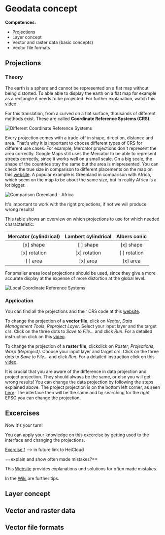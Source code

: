 # Geodata concept

**Competences:**
* Projections
* Layer concept
* Vector and raster data (basic concepts)
* Vector file formats





## Projections 
### Theory

The earth is a sphere and cannot be represented on a flat map without being distorted. To able able to display the earth on a flat map for example as a rectangle it needs to be projected. For further explanation, watch this [video](https://www.youtube.com/watch?v=kIID5FDi2JQ). 

For this translation, from a curved on a flat surface, thousands of different methods exist. These are called **Coordinate Reference Systems (CRS)**.

![Different Coordinate Reference Systems](../../fig/en_examples_projections.png)

Every projection comes with a trade-off in shape, direction, distance and area. That's why it is important to choose different types of CRS for different use cases.
For example, Mercator projections don´t represent the area correctly. Google Maps still uses the Mercator to be able to represent streets correctly, since it works well on a small scale. On a big scale, the shape of the countries stay the same but the area is mispresented. You can check the true size in comparison to different placements on the map on this [website](https://www.thetruesize.com). A popular example is Greenland in comparison with Africa, which seem on the map to be about the same size, but in reality Africa is a lot bigger.

![Comparison Greenland - Africa](../../fig/en_greenland_africa.png)

It's important to work with the right projections, if not we will produce wrong results!

This table shows an overview on which projections to use for which needed characteristic:

| Mercator (cylindrical) | Lambert cylindrical | Albers conic |
| :--------------------: | :-----------------: | :----------: |
| [x] shape              | [ ] shape           | [x] shape    |
| [x] rotation           | [x] rotation        | [ ] rotation |
| [ ] area               | [x] area            | [x] area     |

For smaller areas local projections should be used, since they give a more accurate display at the expense of more distortion at the global level. 

![Local Coordinate Reference Systems](../../fig/en_local_crs.png)

### Application

You can find all the projections and their CRS code at this [website](http://epsg.io). 


To change the projection of a **vector file**, click on *Vector*, *Data Management Tools*, *Reproject Layer*. Select your input layer and the target crs. Click on the three dots to *Save to File...* and click *Run*. For a detailed instruction click on this [video](https://gitlab.gistools.geog.uni-heidelberg.de/giscience/disaster-tools/gis-in-anticipatory-humanitarian-action/-/wikis/uploads/7e7a28698859062d1b832b558b2721c6/qgis_reproject_vector.mp4).

To change the projection of a **raster file**, clickclick on *Raster*, *Projections*, *Warp (Reproject)*. Choose your input layer and target crs. Click on the three dots to *Save to File...* and click *Run*. For a detailed instruction click on this [video](https://gitlab.gistools.geog.uni-heidelberg.de/giscience/disaster-tools/gis-in-anticipatory-humanitarian-action/-/wikis/uploads/3b7a1bb2408f4453f22d73f54156888b/qgis_reproject_raster.mp4).

It is crucial that you are aware of the difference in data projection and project projection. They should always be the same, or else you will get wrong results! You can change the data projection by following the steps explained above. The project projection is on the bottom left corner, as seen [here](../../fig/en_QGIS_User_Interface.png). The interface then will be the same and by searching for the right EPSG you can change the projection. 

## Excercises

Now it's your turn! 

You can apply your knowledge on this excercise by getting used to the interface and changing the projections. 

[Exercise 1](https://gitlab.gistools.geog.uni-heidelberg.de/giscience/disaster-tools/gis-in-anticipatory-humanitarian-action/-/tree/main/Exercise_1) 
--> in future link to HeiCloud



==explain and show often made mistakes?==

This [Website](https://ihatecoordinatesystems.com/) provides explanations und solutions for often made mistakes.

In the [Wiki](../../content/Wiki/en_qgis_projections_wiki.md) are further tips.




## Layer concept



## Vector and raster data


## Vector file formats





